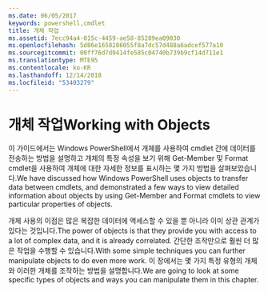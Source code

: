 ```yaml
---
ms.date: 06/05/2017
keywords: powershell,cmdlet
title: 개체 작업
ms.assetid: 7ecc94a4-015c-4459-ae58-85289ea09030
ms.openlocfilehash: 5d86e1658286055f8a7dc57d488a6adcef577a10
ms.sourcegitcommit: 00ff76d7d9414fe585c04740b739b9cf14d711e1
ms.translationtype: MTE95
ms.contentlocale: ko-KR
ms.lasthandoff: 12/14/2018
ms.locfileid: "53403279"
---
```

# <a name="working-with-objects"></a><span data-ttu-id="395f2-103">개체 작업</span><span class="sxs-lookup"><span data-stu-id="395f2-103">Working with Objects</span></span>

<span data-ttu-id="395f2-104">이 가이드에서는 Windows PowerShell에서 개체를 사용하여 cmdlet 간에 데이터를 전송하는 방법을 설명하고 개체의 특정 속성을 보기 위해 Get-Member 및 Format cmdlet을 사용하여 개체에 대한 자세한 정보를 표시하는 몇 가지 방법을 살펴보았습니다.</span><span class="sxs-lookup"><span data-stu-id="395f2-104">We have discussed how Windows PowerShell uses objects to transfer data between cmdlets, and demonstrated a few ways to view detailed information about objects by using Get-Member and Format cmdlets to view particular properties of objects.</span></span>

<span data-ttu-id="395f2-105">개체 사용의 이점은 많은 복잡한 데이터에 액세스할 수 있을 뿐 아니라 이미 상관 관계가 있다는 것입니다.</span><span class="sxs-lookup"><span data-stu-id="395f2-105">The power of objects is that they provide you with access to a lot of complex data, and it is already correlated.</span></span> <span data-ttu-id="395f2-106">간단한 조작만으로 훨씬 더 많은 작업을 수행할 수 있습니다.</span><span class="sxs-lookup"><span data-stu-id="395f2-106">With some simple techniques you can further manipulate objects to do even more work.</span></span> <span data-ttu-id="395f2-107">이 장에서는 몇 가지 특정 유형의 개체와 이러한 개체를 조작하는 방법을 설명합니다.</span><span class="sxs-lookup"><span data-stu-id="395f2-107">We are going to look at some specific types of objects and ways you can manipulate them in this chapter.</span></span>